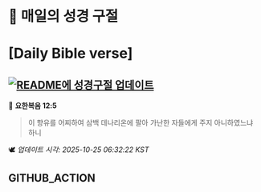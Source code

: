 # 🙏 매일의 성경 구절
# [Daily Bible verse]
## [![README에 성경구절 업데이트](https://github.com/DONGSUKA/first_test/actions/workflows/update-readme-bible.yml/badge.svg)](https://github.com/DONGSUKA/first_test/actions/workflows/update-readme-bible.yml)
<!-- START_BIBLE_VERSE -->
📖 **요한복음 12:5**
> 이 향유를 어찌하여 삼백 데나리온에 팔아 가난한 자들에게 주지 아니하였느냐 하니

🕊️ _업데이트 시각: 2025-10-25 06:32:22 KST_
  <!-- END_BIBLE_VERSE -->
## GITHUB_ACTION
